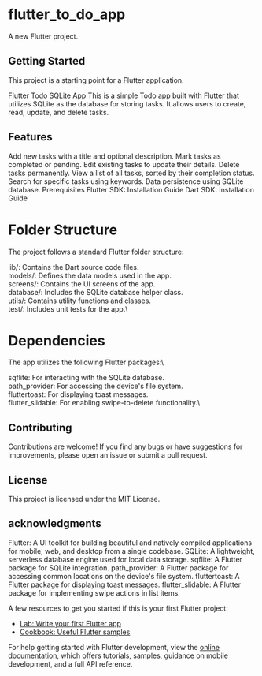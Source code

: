 # flutter_to_do_app

A new Flutter project.

## Getting Started

This project is a starting point for a Flutter application.

Flutter Todo SQLite App
This is a simple Todo app built with Flutter that utilizes SQLite as the database for storing tasks. It allows users to create, read, update, and delete tasks.

## Features
Add new tasks with a title and optional description.
Mark tasks as completed or pending.
Edit existing tasks to update their details.
Delete tasks permanently.
View a list of all tasks, sorted by their completion status.
Search for specific tasks using keywords.
Data persistence using SQLite database.
Prerequisites
Flutter SDK: Installation Guide
Dart SDK: Installation Guide


# Folder Structure
The project follows a standard Flutter folder structure:

lib/: Contains the Dart source code files.\
models/: Defines the data models used in the app.\
screens/: Contains the UI screens of the app.\
database/: Includes the SQLite database helper class.\
utils/: Contains utility functions and classes.\
test/: Includes unit tests for the app.\

# Dependencies
The app utilizes the following Flutter packages:\

sqflite: For interacting with the SQLite database.\
path_provider: For accessing the device's file system.\
fluttertoast: For displaying toast messages.\
flutter_slidable: For enabling swipe-to-delete functionality.\

## Contributing
Contributions are welcome! If you find any bugs or have suggestions for improvements, please open an issue or submit a pull request.

## License
This project is licensed under the MIT License.


## acknowledgments
Flutter: A UI toolkit for building beautiful and natively compiled applications for mobile, web, and desktop from a single codebase.
SQLite: A lightweight, serverless database engine used for local data storage.
sqflite: A Flutter package for SQLite integration.
path_provider: A Flutter package for accessing common locations on the device's file system.
fluttertoast: A Flutter package for displaying toast messages.
flutter_slidable: A Flutter package for implementing swipe actions in list items.






A few resources to get you started if this is your first Flutter project:

- [Lab: Write your first Flutter app](https://docs.flutter.dev/get-started/codelab)
- [Cookbook: Useful Flutter samples](https://docs.flutter.dev/cookbook)

For help getting started with Flutter development, view the
[online documentation](https://docs.flutter.dev/), which offers tutorials,
samples, guidance on mobile development, and a full API reference.
